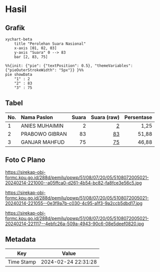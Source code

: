 # Hasil

## Grafik

```mermaid
xychart-beta
    title "Perolehan Suara Nasional"
    x-axis [01, 02, 03]
    y-axis "Suara" 0 --> 83
    bar [2, 83, 75]
```

```mermaid
%%{init: {"pie": {"textPosition": 0.5}, "themeVariables": {"pieOuterStrokeWidth": "5px"}} }%%
pie showData
    "1" : 2
    "2" : 83
    "3" : 75
```

## Tabel

| No. | Nama Paslon    | Suara | Suara (raw) | Persentase |
|:--- |:-------------- | -----:| -----------:| ----------:|
| 1   | ANIES MUHAIMIN | 2     | [2][p-1]    | 1,25       |
| 2   | PRABOWO GIBRAN | 83    | [83][p-2]   | 51,88      |
| 3   | GANJAR MAHFUD  | 75    | [75][p-3]   | 46,88      |


[p-1]: https://github.com/gigit-pemilu/pemilu-2024/blob/main/pilpres/hitung-suara/sub/51-bali/sub/08-buleleng/sub/07-sawan/sub/2005-sudaji/sub/021-tps/sub/paslon-1.txt
[p-2]: https://github.com/gigit-pemilu/pemilu-2024/blob/main/pilpres/hitung-suara/sub/51-bali/sub/08-buleleng/sub/07-sawan/sub/2005-sudaji/sub/021-tps/sub/paslon-2.txt
[p-3]: https://github.com/gigit-pemilu/pemilu-2024/blob/main/pilpres/hitung-suara/sub/51-bali/sub/08-buleleng/sub/07-sawan/sub/2005-sudaji/sub/021-tps/sub/paslon-3.txt

## Foto C Plano

https://sirekap-obj-formc.kpu.go.id/288d/pemilu/ppwp/51/08/07/20/05/5108072005021-20240214-221000--a05ffca0-d261-4b54-bc82-fa8fce3e56c5.jpg

https://sirekap-obj-formc.kpu.go.id/288d/pemilu/ppwp/51/08/07/20/05/5108072005021-20240214-221055--0e3f9a7b-c030-4c95-a1f3-9a2ccb5dbd17.jpg

https://sirekap-obj-formc.kpu.go.id/288d/pemilu/ppwp/51/08/07/20/05/5108072005021-20240214-221117--4ebfc26a-509a-4943-90c6-08e5deef0820.jpg


## Metadata

| Key        | Value               |
| ---------- | ------------------- |
| Time Stamp | 2024-02-24 22:31:28 |



